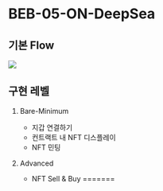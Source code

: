 # BEB-05-ON-DeepSea

## 기본 Flow

![](https://cdn.discordapp.com/attachments/1005997592171266092/1006061001290027018/unknown.png)

## 구현 레벨

1. Bare-Minimum
    - 지갑 연결하기
    - 컨트랙트 내 NFT 디스플레이
    - NFT 민팅

2. Advanced
    - NFT Sell & Buy
=======
